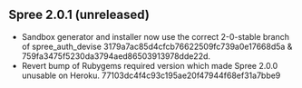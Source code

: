 ## Spree 2.0.1 (unreleased) ##

* Sandbox generator and installer now use the correct 2-0-stable branch of spree_auth_devise 3179a7ac85d4cfcb76622509fc739a0e17668d5a & 759fa3475f5230da3794aed86503913978dde22d.
* Revert bump of Rubygems required version which made Spree 2.0.0 unusable on Heroku. 77103dc4f4c93c195ae20f47944f68ef31a7bbe9
